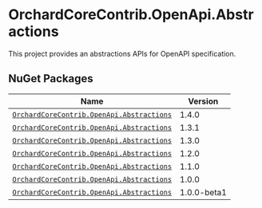 # OrchardCoreContrib.OpenApi.Abstractions

This project provides an abstractions APIs for OpenAPI specification.

## NuGet Packages

| Name                                                                                                                            | Version     |
|---------------------------------------------------------------------------------------------------------------------------------|-------------|
| [`OrchardCoreContrib.OpenApi.Abstractions`](https://www.nuget.org/packages/OrchardCoreContrib.OpenApi.Abstractions/1.4.0)       | 1.4.0       |
| [`OrchardCoreContrib.OpenApi.Abstractions`](https://www.nuget.org/packages/OrchardCoreContrib.OpenApi.Abstractions/1.3.1)       | 1.3.1       |
| [`OrchardCoreContrib.OpenApi.Abstractions`](https://www.nuget.org/packages/OrchardCoreContrib.OpenApi.Abstractions/1.3.0)       | 1.3.0       |
| [`OrchardCoreContrib.OpenApi.Abstractions`](https://www.nuget.org/packages/OrchardCoreContrib.OpenApi.Abstractions/1.2.0)       | 1.2.0       |
| [`OrchardCoreContrib.OpenApi.Abstractions`](https://www.nuget.org/packages/OrchardCoreContrib.OpenApi.Abstractions/1.1.0)       | 1.1.0       |
| [`OrchardCoreContrib.OpenApi.Abstractions`](https://www.nuget.org/packages/OrchardCoreContrib.OpenApi.Abstractions/1.0.0)       | 1.0.0       |
| [`OrchardCoreContrib.OpenApi.Abstractions`](https://www.nuget.org/packages/OrchardCoreContrib.OpenApi.Abstractions/1.0.0-beta1) | 1.0.0-beta1 |
